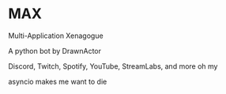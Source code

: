 # MAX
Multi-Application Xenagogue

A python bot by DrawnActor

Discord, Twitch, Spotify, YouTube, StreamLabs, and more oh my

asyncio makes me want to die